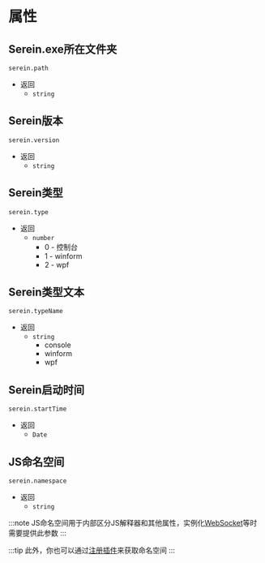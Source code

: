 # 属性

## Serein.exe所在文件夹

`serein.path`

- 返回
  - `string`

## Serein版本

`serein.version`

- 返回
  - `string`

## Serein类型

`serein.type`

- 返回
  - `number`
    - 0 - 控制台
    - 1 - winform
    - 2 - wpf

## Serein类型文本

`serein.typeName`

- 返回
  - `string`
    - console
    - winform
    - wpf

## Serein启动时间

`serein.startTime`

- 返回
  - `Date`

## JS命名空间

`serein.namespace`

- 返回
  - `string`

:::note
JS命名空间用于内部区分JS解释器和其他属性，实例化[WebSocket](class/WSClient)等时需要提供此参数
:::

:::tip
此外，你也可以通过[注册插件](functions/serein#注册插件)来获取命名空间
:::
